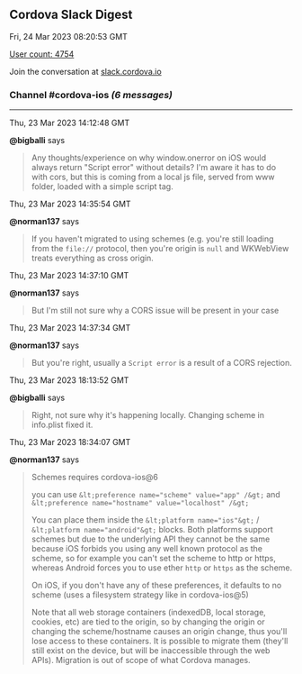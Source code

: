 ## Cordova Slack Digest
Fri, 24 Mar 2023 08:20:53 GMT

[User count: 4754](https://cordova.slack.com/)


Join the conversation at [slack.cordova.io](http://slack.cordova.io/)

### __Channel #cordova-ios__ _(6 messages)_
---

Thu, 23 Mar 2023 14:12:48 GMT

__@bigballi__ says 
> Any thoughts/experience on why window.onerror on iOS would always return "Script error" without details?
> I'm aware it has to do with cors, but this is coming from a local js file, served from www folder, loaded with a simple script tag.
> 

Thu, 23 Mar 2023 14:35:54 GMT

__@norman137__ says 
> If you haven't migrated to using schemes (e.g. you're still loading from the `file://` protocol, then you're origin is `null` and WKWebView treats everything as cross origin.
> 

Thu, 23 Mar 2023 14:37:10 GMT

__@norman137__ says 
> But I'm still not sure why a CORS issue will be present in your case
> 

Thu, 23 Mar 2023 14:37:34 GMT

__@norman137__ says 
> But you're right, usually a `Script error` is a result of a CORS rejection.
> 

Thu, 23 Mar 2023 18:13:52 GMT

__@bigballi__ says 
> Right, not sure why it's happening locally. Changing scheme in info.plist fixed it.
> 

Thu, 23 Mar 2023 18:34:07 GMT

__@norman137__ says 
> Schemes requires cordova-ios@6
> 
> you can use `&lt;preference name="scheme" value="app" /&gt;` and `&lt;preference name="hostname" value="localhost" /&gt;`
> 
> You can place them inside the `&lt;platform name="ios"&gt;` / `&lt;platform name="android"&gt;` blocks. Both platforms support schemes but due to the underlying API they cannot be the same because iOS forbids you using any well known protocol as the scheme, so for example you can't set the scheme to http or https, whereas Android forces you to use ether `http` or `https` as the scheme.
> 
> On iOS, if you don't have any of these preferences, it defaults to no scheme (uses a filesystem strategy like in cordova-ios@5)
> 
> Note that all web storage containers (indexedDB, local storage, cookies, etc) are tied to the origin, so by changing the origin or changing the scheme/hostname causes an origin change, thus you'll lose access to these containers. It is possible to migrate them (they'll still exist on the device, but will be inaccessible through the web APIs). Migration is out of scope of what Cordova manages.
> 
